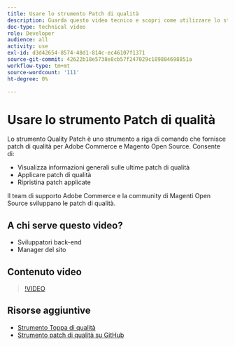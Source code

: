 ```yaml
---
title: Usare lo strumento Patch di qualità
description: Guarda questo video tecnico e scopri come utilizzare lo strumento Quality Patch per Adobe Commerce e Magento Open Source.
doc-type: technical video
role: Developer
audience: all
activity: use
exl-id: d3d42654-8574-48d1-814c-ec46107f1371
source-git-commit: 42622b18e5738e8cb57f247029c189884698851a
workflow-type: tm+mt
source-wordcount: '111'
ht-degree: 0%

---
```


# Usare lo strumento Patch di qualità

Lo strumento Quality Patch è uno strumento a riga di comando che fornisce patch di qualità per Adobe Commerce e Magento Open Source. Consente di:

- Visualizza informazioni generali sulle ultime patch di qualità
- Applicare patch di qualità
- Ripristina patch applicate

Il team di supporto Adobe Commerce e la community di Magenti Open Source sviluppano le patch di qualità.

## A chi serve questo video?

- Sviluppatori back-end
- Manager del sito

## Contenuto video

>[!VIDEO](https://video.tv.adobe.com/v/344000?quality=12&learn=on)

## Risorse aggiuntive

- [Strumento Toppa di qualità](https://devdocs.magento.com/quality-patches/tool.html)
- [Strumento patch di qualità su GitHub](https://github.com/magento/quality-patches)
